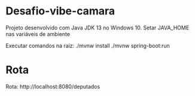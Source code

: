 # Desafio-vibe-camara

Projeto desenvolvido com Java JDK 13 no Windows 10.
Setar JAVA_HOME nas variáveis de ambiente

Executar comandos na raiz:
./mvnw install
./mvnw spring-boot:run

# Rota
Rota: http://localhost:8080/deputados
